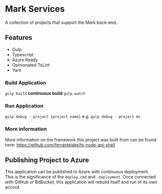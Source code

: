 # Mark Services
A collection of projects that support the Mark back-end.

## Features
- Gulp
- Typescript
- Azure Ready
- Opinionated TsLint
- Yarn

### Build Application
`gulp build`
**continuous build**
`gulp watch`

### Run Application
`gulp debug --project {project-name}` e.g. `gulp debug --project ms`

### More information 
More information on the framework this project was built from can be found here: https://github.com/ferrantejake/ts-node-api-shell

## Publishing Project to Azure
This application can be published to Azure with continuous deployment. This is the significance of the `deploy.cmd` and `.deployment`. Once connected with GitHub or BitBucket, this application will rebuild itself and run of its own accord.
<more information to come>
